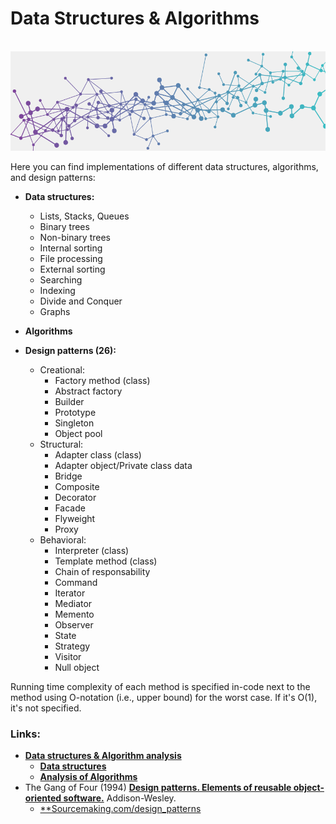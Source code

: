 # Data Structures & Algorithms

<br>![example image](https://raw.githubusercontent.com/AnselmoGPP/Algorithms/master/more/algo.png)

Here you can find implementations of different data structures, algorithms, and design patterns:

- **Data structures:**
  - Lists, Stacks, Queues
  - Binary trees
  - Non-binary trees
  - Internal sorting
  - File processing
  - External sorting
  - Searching
  - Indexing
  - Divide and Conquer
  - Graphs

- **Algorithms**

- **Design patterns (26):**
  - Creational:
    - Factory method (class)
    - Abstract factory
    - Builder
    - Prototype
    - Singleton
    - Object pool
  - Structural:
    - Adapter class (class)
    - Adapter object/Private class data
    - Bridge
    - Composite
    - Decorator
    - Facade
    - Flyweight
    - Proxy
  - Behavioral:
    - Interpreter (class)
    - Template method (class)
    - Chain of responsability
    - Command
    - Iterator
    - Mediator
    - Memento
    - Observer
    - State
    - Strategy
    - Visitor
    - Null object

Running time complexity of each method is specified in-code next to the method using O-notation (i.e., upper bound) for the worst case. If it's O(1), it's not specified.

<h3>Links:</h3>

- [**Data structures & Algorithm analysis**](https://people.cs.vt.edu/shaffer/Book/JAVA3e20130328.pdf)
  - [**Data structures**](https://sciencesoftcode.wordpress.com/2021/01/28/data-structures/)
  - [**Analysis of Algorithms**](https://sciencesoftcode.wordpress.com/2021/04/15/analysis-of-algorithms/)
- The Gang of Four (1994) [**Design patterns. Elements of reusable object-oriented software.**](https://en.wikipedia.org/wiki/Design_Patterns) Addison-Wesley.
  - [**Sourcemaking.com/design_patterns](https://sourcemaking.com/design_patterns)